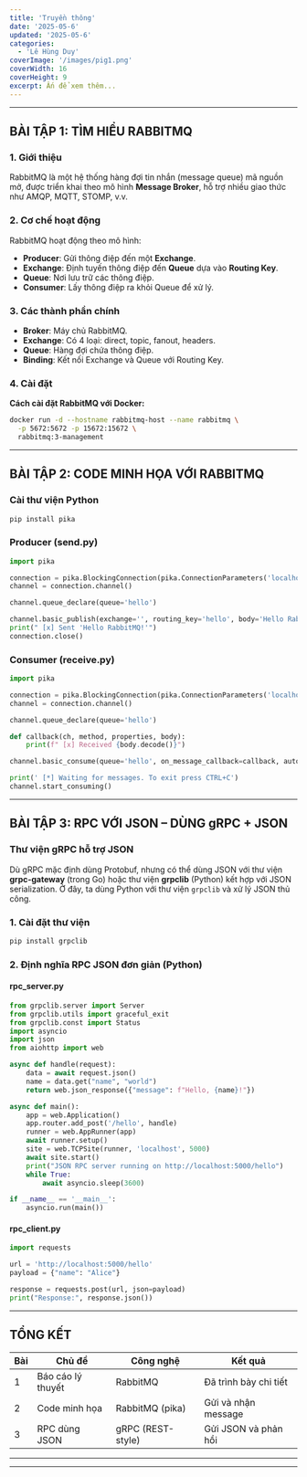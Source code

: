 ```yaml
---
title: 'Truyền thông'
date: '2025-05-6'
updated: '2025-05-6'
categories:
  - 'Lê Hùng Duy'
coverImage: '/images/pig1.png'
coverWidth: 16
coverHeight: 9
excerpt: Ấn để xem thêm...
---
```


---

## **BÀI TẬP 1: TÌM HIỂU RABBITMQ**

### **1. Giới thiệu**

RabbitMQ là một hệ thống hàng đợi tin nhắn (message queue) mã nguồn mở, được triển khai theo mô hình **Message Broker**, hỗ trợ nhiều giao thức như AMQP, MQTT, STOMP, v.v.

### **2. Cơ chế hoạt động**

RabbitMQ hoạt động theo mô hình:

- **Producer**: Gửi thông điệp đến một **Exchange**.
- **Exchange**: Định tuyến thông điệp đến **Queue** dựa vào **Routing Key**.
- **Queue**: Nơi lưu trữ các thông điệp.
- **Consumer**: Lấy thông điệp ra khỏi Queue để xử lý.

### **3. Các thành phần chính**

- **Broker**: Máy chủ RabbitMQ.
- **Exchange**: Có 4 loại: direct, topic, fanout, headers.
- **Queue**: Hàng đợi chứa thông điệp.
- **Binding**: Kết nối Exchange và Queue với Routing Key.

### **4. Cài đặt**

**Cách cài đặt RabbitMQ với Docker:**

```bash
docker run -d --hostname rabbitmq-host --name rabbitmq \
  -p 5672:5672 -p 15672:15672 \
  rabbitmq:3-management
```

---

## **BÀI TẬP 2: CODE MINH HỌA VỚI RABBITMQ**

### **Cài thư viện Python**

```bash
pip install pika
```

### **Producer (send.py)**

```python
import pika

connection = pika.BlockingConnection(pika.ConnectionParameters('localhost'))
channel = connection.channel()

channel.queue_declare(queue='hello')

channel.basic_publish(exchange='', routing_key='hello', body='Hello RabbitMQ!')
print(" [x] Sent 'Hello RabbitMQ!'")
connection.close()
```

### **Consumer (receive.py)**

```python
import pika

connection = pika.BlockingConnection(pika.ConnectionParameters('localhost'))
channel = connection.channel()

channel.queue_declare(queue='hello')

def callback(ch, method, properties, body):
    print(f" [x] Received {body.decode()}")

channel.basic_consume(queue='hello', on_message_callback=callback, auto_ack=True)

print(' [*] Waiting for messages. To exit press CTRL+C')
channel.start_consuming()
```

---

## **BÀI TẬP 3: RPC VỚI JSON – DÙNG gRPC + JSON**

### **Thư viện gRPC hỗ trợ JSON**

Dù gRPC mặc định dùng Protobuf, nhưng có thể dùng JSON với thư viện **grpc-gateway** (trong Go) hoặc thư viện **grpclib** (Python) kết hợp với JSON serialization. Ở đây, ta dùng Python với thư viện `grpclib` và xử lý JSON thủ công.

### **1. Cài đặt thư viện**

```bash
pip install grpclib
```

### **2. Định nghĩa RPC JSON đơn giản (Python)**

#### **rpc_server.py**

```python
from grpclib.server import Server
from grpclib.utils import graceful_exit
from grpclib.const import Status
import asyncio
import json
from aiohttp import web

async def handle(request):
    data = await request.json()
    name = data.get("name", "world")
    return web.json_response({"message": f"Hello, {name}!"})

async def main():
    app = web.Application()
    app.router.add_post('/hello', handle)
    runner = web.AppRunner(app)
    await runner.setup()
    site = web.TCPSite(runner, 'localhost', 5000)
    await site.start()
    print("JSON RPC server running on http://localhost:5000/hello")
    while True:
        await asyncio.sleep(3600)

if __name__ == '__main__':
    asyncio.run(main())
```

#### **rpc_client.py**

```python
import requests

url = 'http://localhost:5000/hello'
payload = {"name": "Alice"}

response = requests.post(url, json=payload)
print("Response:", response.json())
```

---

## **TỔNG KẾT**

| Bài | Chủ đề            | Công nghệ         | Kết quả               |
| --- | ----------------- | ----------------- | --------------------- |
| 1   | Báo cáo lý thuyết | RabbitMQ          | Đã trình bày chi tiết |
| 2   | Code minh họa     | RabbitMQ (pika)   | Gửi và nhận message   |
| 3   | RPC dùng JSON     | gRPC (REST-style) | Gửi JSON và phản hồi  |

---

---
